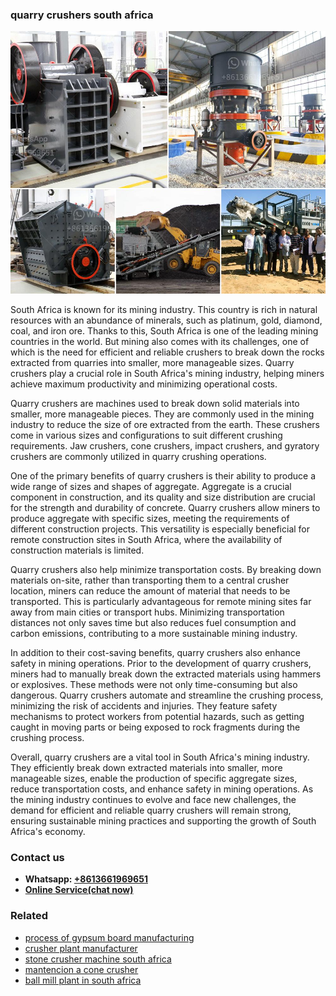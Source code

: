 <h3>quarry crushers south africa</h3><img src='1708587232.jpg' alt=''><p>South Africa is known for its mining industry. This country is rich in natural resources with an abundance of minerals, such as platinum, gold, diamond, coal, and iron ore. Thanks to this, South Africa is one of the leading mining countries in the world. But mining also comes with its challenges, one of which is the need for efficient and reliable crushers to break down the rocks extracted from quarries into smaller, more manageable sizes. Quarry crushers play a crucial role in South Africa's mining industry, helping miners achieve maximum productivity and minimizing operational costs.</p><p>Quarry crushers are machines used to break down solid materials into smaller, more manageable pieces. They are commonly used in the mining industry to reduce the size of ore extracted from the earth. These crushers come in various sizes and configurations to suit different crushing requirements. Jaw crushers, cone crushers, impact crushers, and gyratory crushers are commonly utilized in quarry crushing operations.</p><p>One of the primary benefits of quarry crushers is their ability to produce a wide range of sizes and shapes of aggregate. Aggregate is a crucial component in construction, and its quality and size distribution are crucial for the strength and durability of concrete. Quarry crushers allow miners to produce aggregate with specific sizes, meeting the requirements of different construction projects. This versatility is especially beneficial for remote construction sites in South Africa, where the availability of construction materials is limited.</p><p>Quarry crushers also help minimize transportation costs. By breaking down materials on-site, rather than transporting them to a central crusher location, miners can reduce the amount of material that needs to be transported. This is particularly advantageous for remote mining sites far away from main cities or transport hubs. Minimizing transportation distances not only saves time but also reduces fuel consumption and carbon emissions, contributing to a more sustainable mining industry.</p><p>In addition to their cost-saving benefits, quarry crushers also enhance safety in mining operations. Prior to the development of quarry crushers, miners had to manually break down the extracted materials using hammers or explosives. These methods were not only time-consuming but also dangerous. Quarry crushers automate and streamline the crushing process, minimizing the risk of accidents and injuries. They feature safety mechanisms to protect workers from potential hazards, such as getting caught in moving parts or being exposed to rock fragments during the crushing process.</p><p>Overall, quarry crushers are a vital tool in South Africa's mining industry. They efficiently break down extracted materials into smaller, more manageable sizes, enable the production of specific aggregate sizes, reduce transportation costs, and enhance safety in mining operations. As the mining industry continues to evolve and face new challenges, the demand for efficient and reliable quarry crushers will remain strong, ensuring sustainable mining practices and supporting the growth of South Africa's economy.</p><h3>Contact us</h3><ul><li><strong>Whatsapp:&nbsp;<a href="https://wa.me/8613661969651">+8613661969651</a></strong></li><li><a href="https://swt.shibang-china.com/?git&amp;zhl&amp;quarry crushers south africa"><strong>Online Service(chat now)</strong></a></li></ul><h3>Related</h3><ul><li><a href='process of gypsum board manufacturing.md'>process of gypsum board manufacturing</a></li><li><a href='crusher plant manufacturer.md'>crusher plant manufacturer</a></li><li><a href='stone crusher machine south africa.md'>stone crusher machine south africa</a></li><li><a href='mantencion a cone crusher.md'>mantencion a cone crusher</a></li><li><a href='ball mill plant in south africa.md'>ball mill plant in south africa</a></li></ul>